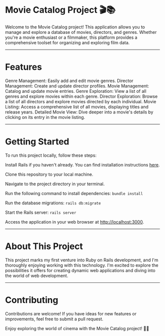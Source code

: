# Movie Catalog Project 🎬📚

Welcome to the Movie Catalog project! This application allows you to manage and explore a database of movies, directors, and genres. Whether you're a movie enthusiast or a filmmaker, this platform provides a comprehensive toolset for organizing and exploring film data.

***

# Features
Genre Management: Easily add and edit movie genres.
Director Management: Create and update director profiles.
Movie Management: Catalog and update movie entries.
Genre Exploration: View a list of all genres and explore movies within each genre.
Director Exploration: Browse a list of all directors and explore movies directed by each individual.
Movie Listing: Access a comprehensive list of all movies, displaying titles and release years.
Detailed Movie View: Dive deeper into a movie's details by clicking on its entry in the movie listing.

***

# Getting Started
To run this project locally, follow these steps:

Install Rails if you haven't already. You can find installation instructions [here](https://www.ruby-lang.org/pt/documentation/installation/).

Clone this repository to your local machine.

Navigate to the project directory in your terminal.

Run the following command to install dependencies:
```bundle install```

Run the database migrations:
```rails db:migrate```

Start the Rails server:
```rails server```

Access the application in your web browser at [http://localhost:3000](http://localhost:3000).

***

# About This Project
This project marks my first venture into Ruby on Rails development, and I'm thoroughly enjoying working with this technology. I'm excited to explore the possibilities it offers for creating dynamic web applications and diving into the world of web development.

***

# Contributing
Contributions are welcome! If you have ideas for new features or improvements, feel free to submit a pull request.

Enjoy exploring the world of cinema with the Movie Catalog project! 🍿🎥